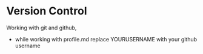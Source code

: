 # Version Control
Working with git and github,
- while working with profile.md replace YOURUSERNAME with your github username